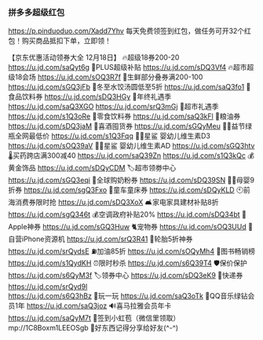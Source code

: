 ### 拼多多超级红包
https://p.pinduoduo.com/Xadd7Yhv
每天免费领签到红包，做任务可开32个红包！购买商品抵扣下单，立即领！

【京东优惠活动领券大全 12月18日】
🔥超级18券200-20
https://u.jd.com/saQyt6g 
👑PLUS超级补贴
https://u.jd.com/sDQ3Vf4
🔥超市超级18会场
https://u.jd.com/sOQ3R7f
🥩生鲜部分叠券满200-100
https://u.jd.com/sGQ3jFb
🥟冬至水饺汤圆低至5折
https://u.jd.com/saQ3fo1
🥤食品饮料券
https://u.jd.com/sDQ3HGy
🎁年终礼遇季
https://u.jd.com/saQ3XGO
https://u.jd.com/srQ3mGj
🛒超市礼遇季
https://u.jd.com/s1Q3oRe
🛒零食饮料券
https://u.jd.com/saQ3kFl
🍚粮油券
https://u.jd.com/sDQ3jaM
🥃喜酒囤货券
https://u.jd.com/sGQyMeu
🦵🏻益节绿瓶全网最低价
https://u.jd.com/s1Q3Fqq
👶🏻星鲨 婴幼儿维生素D3 
https://u.jd.com/sOQ39aV
👶🏻星鲨 婴幼儿维生素AD
https://u.jd.com/sGQ3htv
🌡买药跨店满300减40
https://u.jd.com/saQ39Zn
https://u.jd.com/s1Q3kQc
💰黄金饰品
https://u.jd.com/sDQyCDM
🏷超市领劵中心
https://u.jd.com/sGQ3eqi
🐄全球购奶粉券
https://u.jd.com/sDQ39SN
👶🏻母婴9折券
https://u.jd.com/sgQ3Fxo
🛴童车童床券
https://u.jd.com/sDQyKLD
🕙前海消费券限时抢
https://u.jd.com/sDQ3XoX
🛋家电家具建材补贴8折
https://u.jd.com/sgQ346t
💰空调政府补贴20% 
https://u.jd.com/sDQ34bt
 Apple神券
https://u.jd.com/sGQ3Huw
🐈宠物券
https://u.jd.com/sOQ3UUd
📱自营iPhone资源机
https://u.jd.com/srQ3R41
🛞轮胎5折神券
https://u.jd.com/srQydsE
⛽加油85折
https://u.jd.com/sOQyMh4
📖图书畅销榜
https://u.jd.com/s1QydKH
⏰限时秒杀
https://u.jd.com/s6Q39T4
🛡保价保护
https://u.jd.com/s6QyM3f
🏷领券中心
https://u.jd.com/sDQ3eK9
🚚快递券
https://u.jd.com/srQyd9l  
https://u.jd.com/s6Q3hBz
🎰玩一玩
https://u.jd.com/saQ3oTk
🎵QQ音乐绿钻会员1年
https://u.jd.com/saQ3joz
🔊喜马拉雅会员年卡
https://u.jd.com/saQyM7t
🧧签到小虹苞（微信里领取）
mp://1C8Boxm1LEEOSgb
🌟好东西记得分享给好友(^-^)